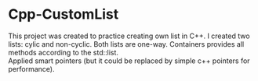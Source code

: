 # Cpp-CustomList
This project was created to practice creating own list in C++. I created two lists: cylic and non-cyclic. Both lists are one-way. Containers provides all methods according to the std::list.
<br/>Applied smart pointers (but it could be replaced by simple c++ pointers for performance).
